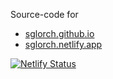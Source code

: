 Source-code for
- [sglorch.github.io](https://sglorch.github.io/)
- [sglorch.netlify.app](https://sglorch.netlify.app/)

[![Netlify Status](https://api.netlify.com/api/v1/badges/24e21600-9816-4767-9bb8-321bb0cb2812/deploy-status)](https://app.netlify.com/sites/sglorch/deploys)

